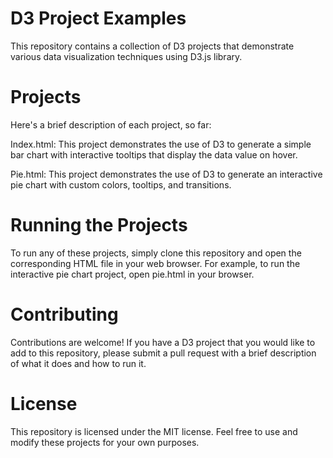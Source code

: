 # D3 Project Examples

This repository contains a collection of D3 projects that demonstrate various data visualization techniques using D3.js library.

# Projects
Here's a brief description of each project, so far:

Index.html: This project demonstrates the use of D3 to generate a simple bar chart with interactive tooltips that display the data value on hover.

Pie.html: This project demonstrates the use of D3 to generate an interactive pie chart with custom colors, tooltips, and transitions.


# Running the Projects
To run any of these projects, simply clone this repository and open the corresponding HTML file in your web browser. For example, to run the interactive pie chart project, open pie.html in your browser.

# Contributing
Contributions are welcome! If you have a D3 project that you would like to add to this repository, please submit a pull request with a brief description of what it does and how to run it.

# License
This repository is licensed under the MIT license. Feel free to use and modify these projects for your own purposes.
